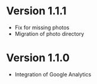 # Version 1.1.1
 - Fix for missing photos
 - Migration of photo directory

# Version 1.1.0
 - Integration of Google Analytics
